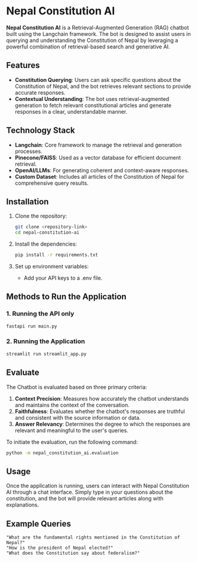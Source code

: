 # Nepal Constitution AI 

**Nepal Constitution AI** is a Retrieval-Augmented Generation (RAG) chatbot built using the Langchain framework. The bot is designed to assist users in querying and understanding the Constitution of Nepal by leveraging a powerful combination of retrieval-based search and generative AI.

## Features

- **Constitution Querying**: Users can ask specific questions about the Constitution of Nepal, and the bot retrieves relevant sections to provide accurate responses.
- **Contextual Understanding**: The bot uses retrieval-augmented generation to fetch relevant constitutional articles and generate responses in a clear, understandable manner.

## Technology Stack

- **Langchain**: Core framework to manage the retrieval and generation processes.
- **Pinecone/FAISS**: Used as a vector database for efficient document retrieval.
- **OpenAI/LLMs**: For generating coherent and context-aware responses.
- **Custom Dataset**: Includes all articles of the Constitution of Nepal for comprehensive query results.

## Installation

1. Clone the repository:
   ```bash
   git clone <repository-link>
   cd nepal-constitution-ai
   ```

2. Install the dependencies:
    ```bash
    pip install -r requirements.txt
    ```
3. Set up environment variables:

    - Add your API keys to a .env file.

## Methods to Run the Application
### 1. Running the API only
```bash
fastapi run main.py
```
### 2. Running the Application
```bash
streamlit run streamlit_app.py
```
## Evaluate
The Chatbot is evaluated based on three primary criteria:
1. **Context Precision**: Measures how accurately the chatbot understands and  maintains the context of the conversation.
2. **Faithfulness**: Evaluates whether the chatbot's responses are truthful and consistent with the source information or data.
3. **Answer Relevancy**: Determines the degree to which the responses are relevant and meaningful to the user's queries.

To initiate the evaluation, run the following command:
```bash
python -m nepal_constitution_ai.evaluation
```
## Usage

Once the application is running, users can interact with Nepal Constitution AI through a chat interface. Simply type in your questions about the constitution, and the bot will provide relevant articles along with explanations.

## Example Queries
    "What are the fundamental rights mentioned in the Constitution of Nepal?"
    "How is the president of Nepal elected?"
    "What does the Constitution say about federalism?"